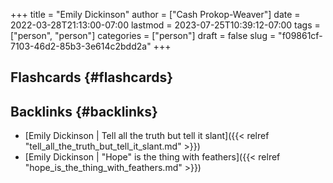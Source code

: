 +++
title = "Emily Dickinson"
author = ["Cash Prokop-Weaver"]
date = 2022-03-28T21:13:00-07:00
lastmod = 2023-07-25T10:39:12-07:00
tags = ["person", "person"]
categories = ["person"]
draft = false
slug = "f09861cf-7103-46d2-85b3-3e614c2bdd2a"
+++

## Flashcards {#flashcards}


## Backlinks {#backlinks}

-   [Emily Dickinson | Tell all the truth but tell it slant]({{< relref "tell_all_the_truth_but_tell_it_slant.md" >}})
-   [Emily Dickinson | "Hope" is the thing with feathers]({{< relref "hope_is_the_thing_with_feathers.md" >}})
